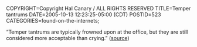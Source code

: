 COPYRIGHT=Copyright Hal Canary / ALL RIGHTS RESERVED
TITLE=Temper tantrums
DATE=2005-10-13 12:23:25-05:00 (CDT)
POSTID=523
CATEGORIES=found-on-the-internets;

“Temper tantrums are typically frowned upon at the office, but they are still considered more acceptable than crying.” ([source](http://www.nytimes.com/2005/10/13/fashion/thursdaystyles/13crying.html?pagewanted=2&8hpib))
